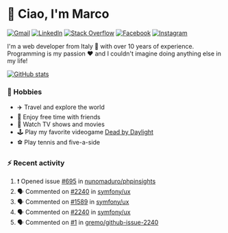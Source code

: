 # 👋 Ciao, I'm Marco

[![Gmail](https://img.shields.io/badge/Gmail-%23BB001B?style=flat-square&logo=gmail&logoColor=white)](mailto:gremo1982@gmail.com)
[![LinkedIn](https://img.shields.io/badge/LinkedIn-%230e76a8?style=flat-square&logo=linkedin)](https://www.linkedin.com/in/marco-polichetti)
[![Stack Overflow](https://img.shields.io/stackexchange/stackoverflow/r/220180?style=flat&logo=stackoverflow&label=Stack%20Overflow&color=%23F47F24)](https://stackoverflow.com/users/220180)
[![Facebook](https://img.shields.io/badge/-Facebook-%234267B2?style=flat-square&logo=facebook&logoColor=white)](https://www.facebook.com/marco.poliketti)
[![Instagram](https://img.shields.io/badge/-Instagram-%23C13584?style=flat-square&logo=instagram&logoColor=white)](https://www.instagram.com/marco.gremo)

I'm a web developer from Italy 🍕 with over 10 years of experience. Programming is my passion ❤️ and I couldn't imagine doing anything else in my life!

[![GitHub stats](https://github-readme-stats.vercel.app/api?username=gremo&show_icons=true&rank_icon=github&theme=transparent)](https://github.com/anuraghazra/github-readme-stats)

### 📅 Hobbies

- ✈️ Travel and explore the world
- 🍻 Enjoy free time with friends
- 🎥 Watch TV shows and movies
- 🕹️ Play my favorite videogame [Dead by Daylight](https://deadbydaylight.com)
- ⚽ Play tennis and five-a-side

### ⚡ Recent activity

<!--START_SECTION:activity-->
1. ❗ Opened issue [#695](https://github.com/nunomaduro/phpinsights/issues/695) in [nunomaduro/phpinsights](https://github.com/nunomaduro/phpinsights)
2. 🗣 Commented on [#2240](https://github.com/symfony/ux/issues/2240#issuecomment-2395416014) in [symfony/ux](https://github.com/symfony/ux)
3. 🗣 Commented on [#1589](https://github.com/symfony/ux/issues/1589#issuecomment-2395412435) in [symfony/ux](https://github.com/symfony/ux)
4. 🗣 Commented on [#2240](https://github.com/symfony/ux/issues/2240#issuecomment-2395397620) in [symfony/ux](https://github.com/symfony/ux)
5. 🗣 Commented on [#1](https://github.com/gremo/github-issue-2240/issues/1#issuecomment-2395221460) in [gremo/github-issue-2240](https://github.com/gremo/github-issue-2240)
<!--END_SECTION:activity-->
